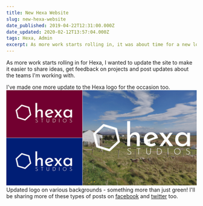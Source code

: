 ```yaml
---
title: New Hexa Website
slug: new-hexa-website
date_published: 2019-04-22T12:31:00.000Z
date_updated: 2020-02-12T13:57:04.000Z
tags: Hexa, Admin
excerpt: As more work starts rolling in, it was about time for a new look for the website. Take a look and let us know what you think.
---
```


As more work starts rolling in for Hexa, I wanted to update the site to make it easier to share ideas, get feedback on projects and post updates about the teams I'm working with.

I've made one more update to the Hexa logo for the occasion too.
![](/images/2019/04/hexa-multi.png)Updated logo on various backgrounds - something more than just green!
I'll be sharing more of these types of posts on [facebook](https://www.facebook.com/hexastudiosco/) and [twitter](https://twitter.com/mat_loughnane) too.
